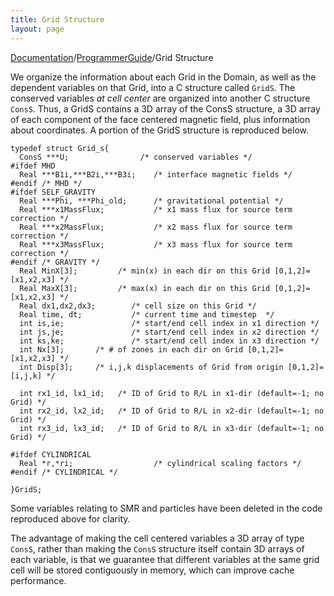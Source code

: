 ```yaml
---
title: Grid Structure
layout: page
---
```


[Documentation]({{site.baseurl}}/AthenaDocs)/[ProgrammerGuide]({{site.baseurl}}/AthenaDocsPG)/Grid Structure

We organize the information about each Grid in the Domain, as well as the dependent
variables on that Grid, into a C structure called `GridS`.  The conserved
variables *at cell center* are organized into another C structure `ConsS`.
Thus, a GridS contains a 3D array of the ConsS structure, a 3D array of each component of the face centered
magnetic field, plus information about coordinates.
A portion of the GridS structure is reproduced below.

	typedef struct Grid_s{
	  ConsS ***U;                /* conserved variables */
	#ifdef MHD
	  Real ***B1i,***B2i,***B3i;    /* interface magnetic fields */
	#endif /* MHD */
	#ifdef SELF_GRAVITY
	  Real ***Phi, ***Phi_old;      /* gravitational potential */
	  Real ***x1MassFlux;           /* x1 mass flux for source term correction */
	  Real ***x2MassFlux;           /* x2 mass flux for source term correction */
	  Real ***x3MassFlux;           /* x3 mass flux for source term correction */
	#endif /* GRAVITY */
	  Real MinX[3];         /* min(x) in each dir on this Grid [0,1,2]=[x1,x2,x3] */
	  Real MaxX[3];         /* max(x) in each dir on this Grid [0,1,2]=[x1,x2,x3] */
	  Real dx1,dx2,dx3;        /* cell size on this Grid */
	  Real time, dt;           /* current time and timestep  */
	  int is,ie;               /* start/end cell index in x1 direction */
	  int js,je;               /* start/end cell index in x2 direction */
	  int ks,ke;               /* start/end cell index in x3 direction */
	  int Nx[3];       /* # of zones in each dir on Grid [0,1,2]=[x1,x2,x3] */
	  int Disp[3];     /* i,j,k displacements of Grid from origin [0,1,2]=[i,j,k] */
	
	  int rx1_id, lx1_id;   /* ID of Grid to R/L in x1-dir (default=-1; no Grid) */
	  int rx2_id, lx2_id;   /* ID of Grid to R/L in x2-dir (default=-1; no Grid) */
	  int rx3_id, lx3_id;   /* ID of Grid to R/L in x3-dir (default=-1; no Grid) */
	
	#ifdef CYLINDRICAL
	  Real *r,*ri;                  /* cylindrical scaling factors */
	#endif /* CYLINDRICAL */
	
	}GridS;

Some variables relating to SMR and particles have been deleted in the code reproduced above for clarity.

The advantage of making the cell centered variables a 3D
array of type `ConsS`, rather than making the `ConsS` structure itself contain
3D arrays of each variable, is that we guarantee that different variables at the same
grid cell will be stored contiguously in memory, which can improve cache
performance.
